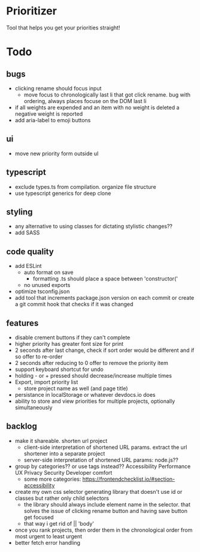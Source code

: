 # Prioritizer
Tool that helps you get your priorities straight!

# Todo
## bugs
- clicking rename should focus input
    - move focus to chronologically last li that got click rename. bug with ordering, always places focuse on the DOM last li
- if all weights are expended and an item with no weight is deleted a negative weight is reported
- add aria-label to emoji buttons

## ui
- move new priority form outside ul

## typescript
- exclude types.ts from compilation. organize file structure
- use typescript generics for deep clone

## styling
- any alternative to using classes for dictating stylistic changes??
- add SASS

## code quality
- add ESLint
    - auto format on save
        - formatting .ts should place a space between 'constructor('
    - no unused exports
- optimize tsconfig.json
- add tool that increments package.json version on each commit or create a git commit hook that checks if it was changed

## features
- disable crement buttons if they can't complete
- higher priority has greater font size for print
- 2 seconds after last change, check if sort order would be different and if so offer to re-order
- 2 seconds after reducing to 0 offer to remove the priority item
- support keyboard shortcut for undo
- holding - or + pressed should decrease/increase multiple times
- Export, import priority list
    - store project name as well (and page title)
- persistance in localStorage or whatever devdocs.io does
- ability to store and view priorities for multiple projects, optionally simultaneously

## backlog
- make it shareable. shorten url project
    - client-side interpretation of shortened URL params. extract the url shortener into a separate project
    - server-side interpretation of shortened URL params: node.js??
- group by categories??  or use tags instead??
    Accessibility
    Performance
    UX
    Privacy
    Security
    Developer comfort
    - some more categories: https://frontendchecklist.io/#section-accessibility
- create my own css selector generating library that doesn't use id or classes but rather only child selectors
    - the library should always include element name in the selector. that solves the issue of clicking rename button and having save button get focused
    - that way i get rid of || 'body'
- once you rank projects, then order them in the chronological order from most urgent to least urgent
- better fetch error handling